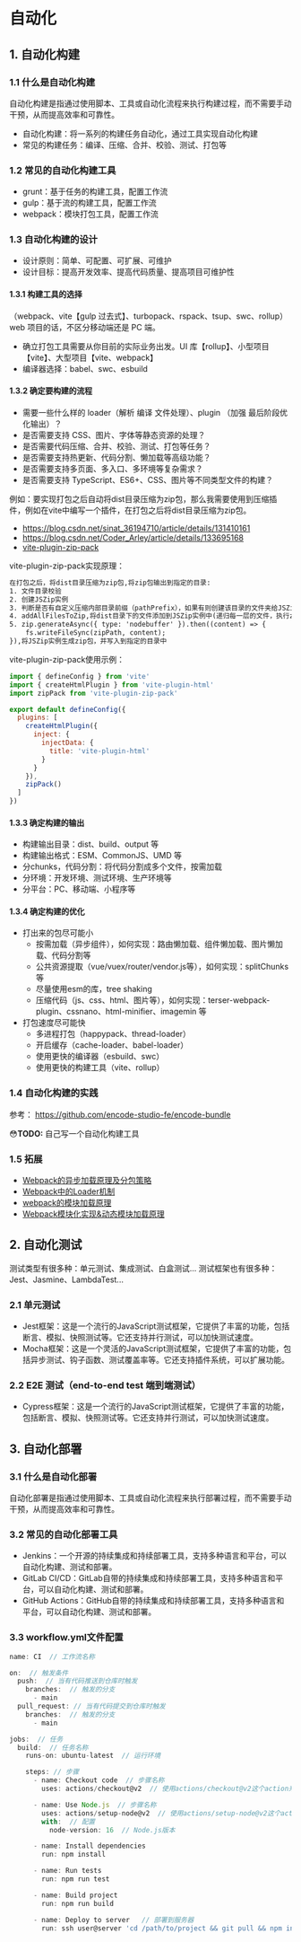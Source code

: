 # 自动化

## 1. 自动化构建

### 1.1 什么是自动化构建

自动化构建是指通过使用脚本、工具或自动化流程来执行构建过程，而不需要手动干预，从而提高效率和可靠性。

- 自动化构建：将一系列的构建任务自动化，通过工具实现自动化构建
- 常见的构建任务：编译、压缩、合并、校验、测试、打包等

### 1.2 常见的自动化构建工具

- grunt：基于任务的构建工具，配置工作流
- gulp：基于流的构建工具，配置工作流
- webpack：模块打包工具，配置工作流

### 1.3 自动化构建的设计

- 设计原则：简单、可配置、可扩展、可维护
- 设计目标：提高开发效率、提高代码质量、提高项目可维护性

#### 1.3.1 构建工具的选择

（webpack、vite【gulp 过去式】、turbopack、rspack、tsup、swc、rollup）web 项目的话，不区分移动端还是 PC 端。

- 确立打包工具需要从你目前的实际业务出发。UI 库【rollup】、小型项目【vite】、大型项目【vite、webpack】
- 编译器选择：babel、swc、esbuild

#### 1.3.2 确定要构建的流程

- 需要一些什么样的 loader（解析 编译 文件处理）、plugin （加强 最后阶段优化输出）？
- 是否需要支持 CSS、图片、字体等静态资源的处理？
- 是否需要代码压缩、合并、校验、测试、打包等任务？
- 是否需要支持热更新、代码分割、懒加载等高级功能？
- 是否需要支持多页面、多入口、多环境等复杂需求？
- 是否需要支持 TypeScript、ES6+、CSS、图片等不同类型文件的构建？

例如：要实现打包之后自动将dist目录压缩为zip包，那么我需要使用到压缩插件，例如在vite中编写一个插件，在打包之后将dist目录压缩为zip包。

- <https://blog.csdn.net/sinat_36194710/article/details/131410161>
- <https://blog.csdn.net/Coder_Arley/article/details/133695168>
- [vite-plugin-zip-pack](https://www.npmjs.com/package/vite-plugin-zip-pack)

vite-plugin-zip-pack实现原理：

```txt
在打包之后，将dist目录压缩为zip包,将zip包输出到指定的目录:
1. 文件目录校验
2. 创建JSZip实例
3. 判断是否有自定义压缩内部目录前缀（pathPrefix），如果有则创建该目录的文件夹给JSZip实例，如果没有则直接将dist目录下的文件添加到JSZip实例中
4. addAllFilesToZip,将dist目录下的文件添加到JSZip实例中(递归每一层的文件，执行zip.file(fileName, content, options)方法将文件添加到JSZip实例中)
5. zip.generateAsync({ type: 'nodebuffer' }).then((content) => {
    fs.writeFileSync(zipPath, content);
}),将JSZip实例生成zip包，并写入到指定的目录中
```

vite-plugin-zip-pack使用示例：

```js
import { defineConfig } from 'vite'
import { createHtmlPlugin } from 'vite-plugin-html'
import zipPack from 'vite-plugin-zip-pack'

export default defineConfig({
  plugins: [
    createHtmlPlugin({
      inject: {
        injectData: {
          title: 'vite-plugin-html'
        }
      }
    }),
    zipPack()
  ]
})
```

#### 1.3.3 确定构建的输出

- 构建输出目录：dist、build、output 等
- 构建输出格式：ESM、CommonJS、UMD 等
- 分chunks，代码分割：将代码分割成多个文件，按需加载
- 分环境：开发环境、测试环境、生产环境等
- 分平台：PC、移动端、小程序等

#### 1.3.4 确定构建的优化

- 打出来的包尽可能小
  - 按需加载（异步组件），如何实现：路由懒加载、组件懒加载、图片懒加载、代码分割等
  - 公共资源提取（vue/vuex/router/vendor.js等），如何实现：splitChunks 等
  - 尽量使用esm的库，tree shaking
  - 压缩代码（js、css、html、图片等），如何实现：terser-webpack-plugin、cssnano、html-minifier、imagemin 等
- 打包速度尽可能快
  - 多进程打包（happypack、thread-loader）
  - 开启缓存（cache-loader、babel-loader）
  - 使用更快的编译器（esbuild、swc）
  - 使用更快的构建工具（vite、rollup）

### 1.4 自动化构建的实践

参考： <https://github.com/encode-studio-fe/encode-bundle>

😳**TODO:**  自己写一个自动化构建工具

### 1.5 拓展

- [Webpack的异步加载原理及分包策略](https://cloud.tencent.com/developer/article/1756929)
- [Webpack中的Loader机制](https://blog.csdn.net/qq_41581588/article/details/129178454)
- [webpack的模块加载原理](https://www.cnblogs.com/ai888/p/18645316)
- [Webpack模块化实现&动态模块加载原理](https://segmentfault.com/a/1190000022191241)

## 2. 自动化测试

测试类型有很多种：单元测试、集成测试、白盒测试...
测试框架也有很多种：Jest、Jasmine、LambdaTest...

### 2.1 单元测试

- Jest框架：这是一个流行的JavaScript测试框架，它提供了丰富的功能，包括断言、模拟、快照测试等。它还支持并行测试，可以加快测试速度。
- Mocha框架：这是一个灵活的JavaScript测试框架，它提供了丰富的功能，包括异步测试、钩子函数、测试覆盖率等。它还支持插件系统，可以扩展功能。

### 2.2 E2E 测试（end-to-end test 端到端测试）

- Cypress框架：这是一个流行的JavaScript测试框架，它提供了丰富的功能，包括断言、模拟、快照测试等。它还支持并行测试，可以加快测试速度。

## 3. 自动化部署

### 3.1 什么是自动化部署

自动化部署是指通过使用脚本、工具或自动化流程来执行部署过程，而不需要手动干预，从而提高效率和可靠性。

### 3.2 常见的自动化部署工具

- Jenkins：一个开源的持续集成和持续部署工具，支持多种语言和平台，可以自动化构建、测试和部署。
- GitLab CI/CD：GitLab自带的持续集成和持续部署工具，支持多种语言和平台，可以自动化构建、测试和部署。
- GitHub Actions：GitHub自带的持续集成和持续部署工具，支持多种语言和平台，可以自动化构建、测试和部署。

### 3.3 workflow.yml文件配置

```js
name: CI  // 工作流名称

on:  // 触发条件
  push:  // 当有代码推送到仓库时触发
    branches:  // 触发的分支
      - main
  pull_request: // 当有代码提交到仓库时触发
    branches:  // 触发的分支
      - main

jobs:  // 任务
  build:  // 任务名称
    runs-on: ubuntu-latest  // 运行环境

    steps: // 步骤
      - name: Checkout code  // 步骤名称
        uses: actions/checkout@v2  // 使用actions/checkout@v2这个action来检出代码

      - name: Use Node.js  // 步骤名称
        uses: actions/setup-node@v2  // 使用actions/setup-node@v2这个action来设置Node.js环境
        with:  // 配置
          node-version: 16  // Node.js版本

      - name: Install dependencies
        run: npm install

      - name: Run tests
        run: npm run test

      - name: Build project
        run: npm run build

      - name: Deploy to server   // 部署到服务器
        run: ssh user@server 'cd /path/to/project && git pull && npm install && npm run build'  // 使用ssh命令连接到服务器，并执行一系列命令来部署项目
```
